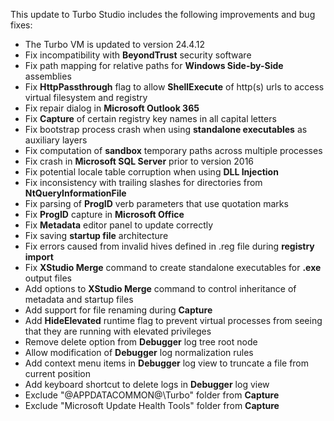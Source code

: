 This update to Turbo Studio includes the following improvements and bug fixes:

- The Turbo VM is updated to version 24.4.12
- Fix incompatibility with **BeyondTrust** security software
- Fix path mapping for relative paths for **Windows Side-by-Side** assemblies
- Fix **HttpPassthrough** flag to allow **ShellExecute** of http(s) urls to access virtual filesystem and registry
- Fix repair dialog in **Microsoft Outlook 365**
- Fix **Capture** of certain registry key names in all capital letters
- Fix bootstrap process crash when using **standalone executables** as auxiliary layers
- Fix computation of **sandbox** temporary paths across multiple processes
- Fix crash in **Microsoft SQL Server** prior to version 2016
- Fix potential locale table corruption when using **DLL Injection**
- Fix inconsistency with trailing slashes for directories from **NtQueryInformationFile**
- Fix parsing of **ProgID** verb parameters that use quotation marks
- Fix **ProgID** capture in **Microsoft Office**
- Fix **Metadata** editor panel to update correctly
- Fix saving **startup file** architecture
- Fix errors caused from invalid hives defined in .reg file during **registry import**
- Fix **XStudio Merge** command to create standalone executables for **.exe** output files
- Add options to **XStudio Merge** command to control inheritance of metadata and startup files
- Add support for file renaming during **Capture**
- Add **HideElevated** runtime flag to prevent virtual processes from seeing that they are running with elevated privileges
- Remove delete option from **Debugger** log tree root node
- Allow modification of **Debugger** log normalization rules
- Add context menu items in **Debugger** log view to truncate a file from current position
- Add keyboard shortcut to delete logs in **Debugger** log view
- Exclude "@APPDATACOMMON@\Turbo" folder from **Capture**
- Exclude "Microsoft Update Health Tools" folder from **Capture**



